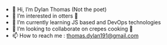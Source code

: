 - 👋 Hi, I’m Dylan Thomas (Not the poet)
- 👀 I’m interested in otters 🦦
- 🌱 I’m currently learning JS based and DevOps technologies
- 💞️ I’m looking to collaborate on crepes cooking 🥞
- 📫 How to reach me : thomas.dylan191@gmail.com 

<!---
DylanThomasFr/DylanThomasFr is a ✨ special ✨ repository because its `README.md` (this file) appears on your GitHub profile.
You can click the Preview link to take a look at your changes.
--->
